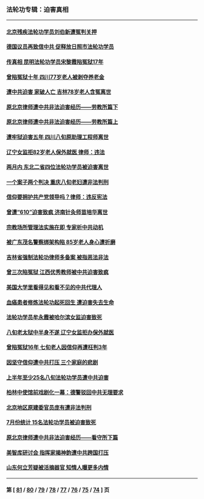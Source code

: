 ### 法轮功专辑：迫害真相
---
#### [北京残疾法轮功学员刘伯新遭冤判关押](../../pages/nf4379/n14069619.md?09140430) 
#### [德国议员再致信中共 促释放日照市法轮功学员](../../pages/nf4379/n14069901.md?09140430) 
#### [传真相 昆明法轮功学员宋黎霞陷冤狱17年](../../pages/nf4379/n14069020.md?09140430) 
#### [曾陷冤狱十年 四川77岁老人被剥夺养老金](../../pages/nf4379/n14068260.md?09140430) 
#### [遭中共迫害 家破人亡 吉林78岁老人含冤离世](../../pages/nf4379/n14066833.md?09140430) 
#### [原北京律师遭中共非法迫害经历——劳教所篇下](../../pages/nf4379/n14066403.md?09140430) 
#### [原北京律师遭中共非法迫害经历——劳教所篇上](../../pages/nf4379/n14057045.md?09140430) 
#### [遭牢狱迫害五年 四川八旬原助理工程师离世](../../pages/nf4379/n14066297.md?09140430) 
#### [辽宁女监拒82岁老人保外就医 律师：违法](../../pages/nf4379/n14065881.md?09140430) 
#### [两月内 东北二省四位法轮功学员被迫害离世](../../pages/nf4379/n14063270.md?09140430) 
#### [一个案子两个判决 重庆八旬老妇遭非法判刑](../../pages/nf4379/n14063531.md?09140430) 
#### [信仰要拥护共产党领导吗？律师：违反宪法](../../pages/nf4379/n14061325.md?09140430) 
#### [曾遭“610”迫害致疯 济南针灸师苗培华离世](../../pages/nf4379/n14060519.md?09140430) 
#### [宗教场所管理法实施在即 专家析中共动机](../../pages/nf4379/n14061242.md?09140430) 
#### [被广东茂名警察绑架构陷 85岁老人身心遭折磨](../../pages/nf4379/n14059718.md?09140430) 
#### [吉林省强制法轮功律师多备案 被指恶法非法](../../pages/nf4379/n14059091.md?09140430) 
#### [曾三次陷冤狱 江西优秀教师被中共迫害致疯](../../pages/nf4379/n14058953.md?09140430) 
#### [美国大学里看得见和看不见的中共代理人](../../pages/nf4379/n14058369.md?09140430) 
#### [血癌患者修炼法轮功起死回生 遭迫害失去生命](../../pages/nf4379/n14056761.md?09140430) 
#### [法轮功学员牟永霞被哈尔滨女监迫害致死](../../pages/nf4379/n14056172.md?09140430) 
#### [八旬老太狱中半身不遂 辽宁女监拒办保外就医](../../pages/nf4379/n14055233.md?09140430) 
#### [曾陷冤狱16年 七旬老人因信仰再遭枉判3年](../../pages/nf4379/n14054516.md?09140430) 
#### [因坚守信仰遭中共打压 三个家庭的悲剧](../../pages/nf4379/n14053714.md?09140430) 
#### [上半年至少25名八旬法轮功学员遭中共迫害](../../pages/nf4379/n14048655.md?09140430) 
#### [柏林中使馆前戏剧化一幕：德警驳回中共无理要求](../../pages/nf4379/n14050320.md?09140430) 
#### [北京地区原建委官员庞有遭非法判刑](../../pages/nf4379/n14049897.md?09140430) 
#### [7月份统计 15名法轮功学员被迫害致死](../../pages/nf4379/n14048158.md?09140430) 
#### [原北京律师遭中共非法迫害经历——看守所下篇](../../pages/nf4379/n14040009.md?09140430) 
#### [美智库研讨会 指挥家揭神韵遭中共跨国打压](../../pages/nf4379/n14048476.md?09140430) 
#### [山东何立芳疑被活摘器官 知情人曝更多内情](../../pages/nf4379/n14047530.md?09140430) 

---
#### 第 [ [81](./81.md?09140430) / [80](./80.md?09140430) / [79](./79.md?09140430) / [78](./78.md?09140430) / [77](./77.md?09140430) / [76](./76.md?09140430) / [75](./75.md?09140430) / [74](./74.md?09140430) ] 页
